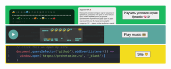 [![](ifpractic.gif)](https://prohetamine.github.io/ifpractic/?id=1)
[![radio-boomer](radio-boomer.gif)](https://prohetamine.github.io/radio-boomer/)
[![prohetamine.ru](site.gif)](https://prohetamine.ru/)
